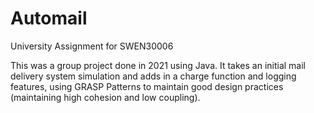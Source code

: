 # Automail
University Assignment for SWEN30006

This was a group project done in 2021 using Java. It takes an initial mail delivery system simulation and adds in a charge function and logging features, 
using GRASP Patterns to maintain good design practices (maintaining high cohesion and low coupling). 
